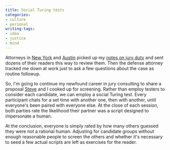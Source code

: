 ```yaml
---
title: Social Turing tests
categories:
- culture
- personal
writing-tags:
- idea
- justice
- mind
---
```


Attorneys in [New York][1] and [Austin][2] picked up my [notes on jury duty][3] and sent dozens of their readers this way to review them.  Then the defense attorney tracked me down at work just to ask a few questions about the case as routine followup.

So, I'm going to continue my newfound career in jury consulting to share a proposal [Steve][4] and I cooked up for screening.  Rather than employ testers to consider each candidate, we can employ a social Turing test.  Every participant chats for a set time with another one, then with another, until everyone's been paired with everyone else.  At the close of each session, both parties rate the likelihood their partner was a script designed to impersonate a human.

At the conclusion, everyone is simply rated by how many others guessed they were not a rational human.  Adjusting for candidate groups without enough reasonable people to screen the others and whether it's necessary to seed a few actual scripts are left as exercises for the reader.

   [1]: http://blog.bluestonelawfirm.com/
   [2]: http://blog.austindefense.com/
   [3]: /2006/09/25/juror-842.html
   [4]: http://www.codejitsu.com/
